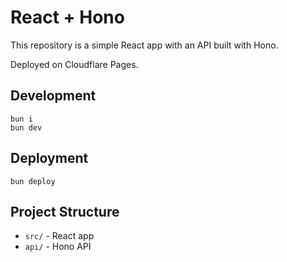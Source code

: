 # React + Hono

This repository is a simple React app with an API built with Hono.

Deployed on Cloudflare Pages.

## Development

```
bun i
bun dev
```

## Deployment

```
bun deploy
```

## Project Structure

- `src/` - React app
- `api/` - Hono API
